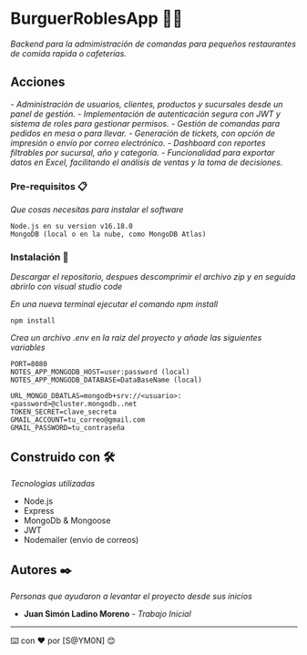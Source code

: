 # BurguerRoblesApp 🍔🍟

_Backend para la admimistración de comandas para pequeños restaurantes de comida rapida o cafeterías._

## Acciones 
_- Administración de usuarios, clientes, productos y sucursales desde un panel de gestión._
_- Implementación de autenticación segura con JWT y sistema de roles para gestionar permisos._
_- Gestión de comandas para pedidos en mesa o para llevar._
_- Generación de tickets, con opción de impresión o envío por correo electrónico._
_- Dashboard con reportes filtrables por sucursal, año y categoría._
_- Funcionalidad para exportar datos en Excel, facilitando el análisis de ventas y la toma de decisiones._

### Pre-requisitos 📋

_Que cosas necesitas para instalar el software_

```
Node.js en su version v16.18.0
MongoDB (local o en la nube, como MongoDB Atlas)

```

### Instalación 🔧

_Descargar el repositorio, despues descomprimir el archivo zip y en seguida abrirlo con visual studio code_

_En una nueva terminal ejecutar el comando npm install_

```
npm install

```
_Crea un archivo .env en la raiz del proyecto y añade las siguientes variables_

```
PORT=8080
NOTES_APP_MONGODB_HOST=user:password (local)
NOTES_APP_MONGODB_DATABASE=DataBaseName (local)

URL_MONGO_DBATLAS=mongodb+srv://<usuario>:<password>@cluster.mongodb..net
TOKEN_SECRET=clave_secreta
GMAIL_ACCOUNT=tu_correo@gmail.com
GMAIL_PASSWORD=tu_contraseña

```

## Construido con 🛠️

_Tecnologias utilizadas_

*  Node.js
*  Express
*  MongoDb & Mongoose
*  JWT
*  Nodemailer (envio de correos)

## Autores ✒️

_Personas que ayudaron a levantar el proyecto desde sus inicios_

* **Juan Simón Ladino Moreno** - *Trabajo Inicial* 

---
⌨️ con ❤️ por [S@YM0N] 😊
